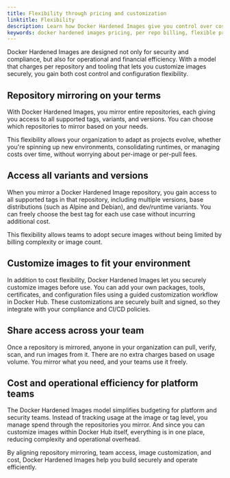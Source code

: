 ```yaml
---
title: Flexibility through pricing and customization
linktitle: Flexibility
description: Learn how Docker Hardened Images give you control over costs and image behavior through repository-based pricing and secure customization.
keywords: docker hardened images pricing, per repo billing, flexible pricing model, mirror image pricing, container pricing model, customize hardened image
---
```


Docker Hardened Images are designed not only for security and compliance, but
also for operational and financial efficiency. With a model that charges per
repository and tooling that lets you customize images securely, you gain both
cost control and configuration flexibility.

## Repository mirroring on your terms

With Docker Hardened Images, you mirror entire repositories, each giving you
access to all supported tags, variants, and versions. You can choose which
repositories to mirror based on your needs.

This flexibility allows your organization to adapt as projects evolve, whether
you're spinning up new environments, consolidating runtimes, or managing costs
over time, without worrying about per-image or per-pull fees.

## Access all variants and versions

When you mirror a Docker Hardened Image repository, you gain access to all
supported tags in that repository, including multiple versions, base
distributions (such as Alpine and Debian), and dev/runtime variants. You can
freely choose the best tag for each use case without incurring additional cost.

This flexibility allows teams to adopt secure images without being limited by
billing complexity or image count.

## Customize images to fit your environment

In addition to cost flexibility, Docker Hardened Images let you securely
customize images before use. You can add your own packages, tools, certificates,
and configuration files using a guided customization workflow in Docker Hub.
These customizations are securely built and signed, so they integrate with your
compliance and CI/CD policies.

## Share access across your team

Once a repository is mirrored, anyone in your organization can pull, verify,
scan, and run images from it. There are no extra charges based on usage volume.
You mirror what you need, and your teams use it freely.

## Cost and operational efficiency for platform teams

The Docker Hardened Images model simplifies budgeting for platform and security
teams. Instead of tracking usage at the image or tag level, you manage spend
through the repositories you mirror. And since you can customize images within
Docker Hub itself, everything is in one place, reducing complexity and
operational overhead.

By aligning repository mirroring, team access, image customization, and cost,
Docker Hardened Images help you build securely and operate efficiently.
